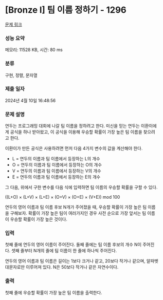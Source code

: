 # [Bronze I] 팀 이름 정하기 - 1296 

[문제 링크](https://www.acmicpc.net/problem/1296) 

### 성능 요약

메모리: 11528 KB, 시간: 80 ms

### 분류

구현, 정렬, 문자열

### 제출 일자

2024년 4월 10일 16:48:56

### 문제 설명

<p>연두는 프로그래밍 대회에 나갈 팀 이름을 정하려고 한다. 미신을 믿는 연두는 이환이에게 공식을 하나 받아왔고, 이 공식을 이용해 우승할 확률이 가장 높은 팀 이름을 찾으려고 한다.</p>

<p>이환이가 만든 공식은 사용하려면 먼저 다음 4가지 변수의 값을 계산해야 한다.</p>

<ul>
	<li>L = 연두의 이름과 팀 이름에서 등장하는 L의 개수</li>
	<li>O = 연두의 이름과 팀 이름에서 등장하는 O의 개수</li>
	<li>V = 연두의 이름과 팀 이름에서 등장하는 V의 개수</li>
	<li>E = 연두의 이름과 팀 이름에서 등장하는 E의 개수</li>
</ul>

<p>그 다음, 위에서 구한 변수를 다음 식에 입력하면 팀 이름의 우승할 확률을 구할 수 있다.</p>

<p>((L+O) × (L+V) × (L+E) × (O+V) × (O+E) × (V+E)) mod 100</p>

<p>연두의 영어 이름과 팀 이름 후보 N개가 주어졌을 때, 우승할 확률이 가장 높은 팀 이름을 구해보자. 확률이 가장 높은 팀이 여러가지인 경우 사전 순으로 가장 앞서는 팀 이름이 우승할 확률이 가장 높은 것이다.</p>

### 입력 

 <p>첫째 줄에 연두의 영어 이름이 주어진다. 둘째 줄에는 팀 이름 후보의 개수 N이 주어진다. 셋째 줄부터 N개의 줄에 팀 이름이 한 줄에 하나씩 주어진다.</p>

<p>연두의 영어 이름과 팀 이름은 길이는 1보다 크거나 같고, 20보다 작거나 같으며, 알파벳 대문자로만 이루어져 있다. N은 50보다 작거나 같은 자연수이다.</p>

### 출력 

 <p>첫째 줄에 우승할 확률이 가장 높은 팀 이름을 출력한다.</p>

